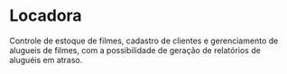 # Locadora
Controle de estoque de filmes, cadastro de clientes e gerenciamento de alugueis de filmes, com a possibilidade de geração de relatórios de aluguéis em atraso.

